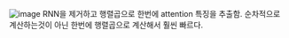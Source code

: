 
![image](https://user-images.githubusercontent.com/37290818/116801886-016fd280-ab49-11eb-9e12-2adc7abe4526.png)
RNN을 제거하고 행렬곱으로 한번에 attention 특징을 추출함. 순차적으로 계산하는것이 아닌 한번에 행렬곱으로 계산해서 훨씬 빠르다.
